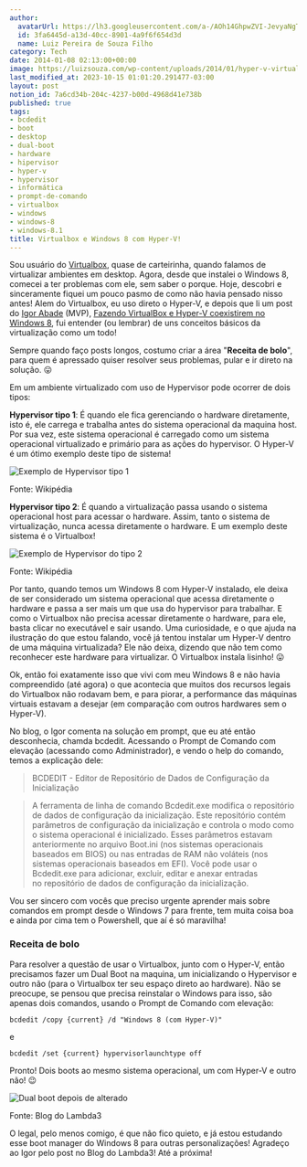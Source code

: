 ```yaml
---
author:
  avatarUrl: https://lh3.googleusercontent.com/a-/AOh14GhpwZVI-JevyaNgTdlrOT6YN20cI6V9Kxtq38Ij8AQ=s100
  id: 3fa6445d-a13d-40cc-8901-4a9f6f654d3d
  name: Luiz Pereira de Souza Filho
category: Tech
date: 2014-01-08 02:13:00+00:00
image: https://luizsouza.com/wp-content/uploads/2014/01/hyper-v-virtualbox.jpg
last_modified_at: 2023-10-15 01:01:20.291477-03:00
layout: post
notion_id: 7a6cd34b-204c-4237-b00d-4968d41e738b
published: true
tags:
- bcdedit
- boot
- desktop
- dual-boot
- hardware
- hipervisor
- hyper-v
- hypervisor
- informática
- prompt-de-comando
- virtualbox
- windows
- windows-8
- windows-8.1
title: Virtualbox e Windows 8 com Hyper-V!
---
```


Sou usuário do [Virtualbox](http://virtualbox.org), quase de carteirinha, quando falamos de virtualizar ambientes em desktop. Agora, desde que instalei o Windows 8, comecei a ter problemas com ele, sem saber o porque. Hoje, descobri e sinceramente fiquei um pouco pasmo de como não havia pensado nisso antes! Alem do Virtualbox, eu uso direto o Hyper-V, e depois que li um post do [Igor Abade](http://twitter.com/igorabade) (MVP), [Fazendo VirtualBox e Hyper-V coexistirem no Windows 8](http://blog.lambda3.com.br/2013/01/fazendo-virtualbox-e-hyper-v-coexistirem-no-windows-8/), fui entender (ou lembrar) de uns conceitos básicos da virtualização como um todo!

Sempre quando faço posts longos, costumo criar a área "**Receita de bolo**", para quem é apressado quiser resolver seus problemas, pular e ir direto na solução. 😛

Em um ambiente virtualizado com uso de Hypervisor pode ocorrer de dois tipos:

**Hypervisor tipo 1**: É quando ele fica gerenciando o hardware diretamente, isto é, ele carrega e trabalha antes do sistema operacional da maquina host. Por sua vez, este sistema operacional é carregado como um sistema operacional virtualizado e primário para as ações do hypervisor. O Hyper-V é um ótimo exemplo deste tipo de sistema!

![Exemplo de Hypervisor tipo 1](https://upload.wikimedia.org/wikipedia/commons/b/b3/Hipervisor_-_Primer_nivel.svg)  

Fonte: Wikipédia

**Hypervisor tipo 2**: É quando a virtualização passa usando o sistema operacional host para acessar o hardware. Assim, tanto o sistema de virtualização, nunca acessa diretamente o hardware. E um exemplo deste sistema é o Virtualbox!

![Exemplo de Hypervisor do tipo 2](https://upload.wikimedia.org/wikipedia/commons/9/91/Hipervisor_-_Segundo_nivel.svg)  

Fonte: Wikipédia

Por tanto, quando temos um Windows 8 com Hyper-V instalado, ele deixa de ser considerado um sistema operacional que acessa diretamente o hardware e passa a ser mais um que usa do hypervisor para trabalhar. E como o Virtualbox não precisa acessar diretamente o hardware, para ele, basta clicar no executável e sair usando. Uma curiosidade, e o que ajuda na ilustração do que estou falando, você já tentou instalar um Hyper-V dentro de uma máquina virtualizada? Ele não deixa, dizendo que não tem como reconhecer este hardware para virtualizar. O Virtualbox instala lisinho! 😛

Ok, então foi exatamente isso que vivi com meu Windows 8 e não havia compreendido (até agora) o que acontecia que muitos dos recursos legais do Virtualbox não rodavam bem, e para piorar, a performance das máquinas virtuais estavam a desejar (em comparação com outros hardwares sem o Hyper-V).

No blog, o Igor comenta na solução em prompt, que eu até então desconhecia, chamda bcdedit. Acessando o Prompt de Comando com elevação (acessando como Administrador), e vendo o help do comando, temos a explicação dele:

> BCDEDIT - Editor de Repositório de Dados de Configuração da Inicialização

>

> A ferramenta de linha de comando Bcdedit.exe modifica o repositório de dados de configuração da inicialização. Este repositório contém parâmetros de configuração da inicialização e controla o modo como o sistema operacional é inicializado. Esses parâmetros estavam anteriormente no arquivo Boot.ini (nos sistemas operacionais baseados em BIOS) ou nas entradas de RAM não voláteis (nos sistemas operacionais baseados em EFI). Você pode usar o Bcdedit.exe para adicionar, excluir, editar e anexar entradas no repositório de dados de configuração da inicialização.

Vou ser sincero com vocês que preciso urgente aprender mais sobre comandos em prompt desde o Windows 7 para frente, tem muita coisa boa e ainda por cima tem o Powershell, que aí é só maravilha!

###   Receita de bolo

Para resolver a questão de usar o Virtualbox, junto com o Hyper-V, então precisamos fazer um Dual Boot na maquina, um inicializando o Hypervisor e outro não (para o Virtualbox ter seu espaço direto ao hardware). Não se preocupe, se pensou que precisa reinstalar o Windows para isso, são apenas dois comandos, usando o Prompt de Comando com elevação:

`bcdedit /copy {current} /d "Windows 8 (com Hyper-V)"`

e

`bcdedit /set {current} hypervisorlaunchtype off`

Pronto! Dois boots ao mesmo sistema operacional, um com Hyper-V e outro não! 😉

![Dual boot depois de alterado](https://www.lambda3.com.br/wp-content/uploads/2013/01/image32.png)  

Fonte: Blog do Lambda3

O legal, pelo menos comigo, é que não fico quieto, e já estou estudando esse boot manager do Windows 8 para outras personalizações! Agradeço ao Igor pelo post no Blog do Lambda3! Até a próxima!
